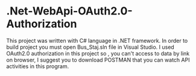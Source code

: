 # .Net-WebApi-OAuth2.0-Authorization


This project was written with C# language in .NET framework. In order to build project you must open Bus_Staj.sln file in Visual Studio. 
I used OAuth2.0 authorization in this project so , you can't access to data by link on browser, I suggest you to download POSTMAN that you can watch API activities in this program.
